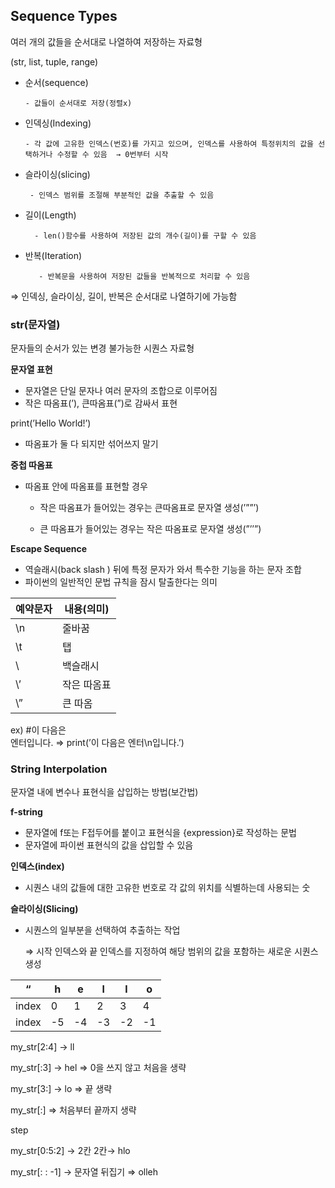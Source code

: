 ## Sequence Types

여러 개의 값들을 순서대로 나열하여 저장하는 자료형

(str, list, tuple, range)

- 순서(sequence)

      - 값들이 순서대로 저장(정렬x)

- 인덱싱(Indexing)

      - 각 값에 고유한 인덱스(번호)를 가지고 있으며, 인덱스를 사용하여 특정위치의 값을 선택하거나 수정할 수 있음  → 0번부터 시작

- 슬라이싱(slicing)

       - 인덱스 범위를 조절해 부분적인 값을 추출할 수 있음

- 길이(Length)

        - len()함수를 사용하여 저장된 값의 개수(길이)를 구할 수 있음

- 반복(Iteration)

         - 반복문을 사용하여 저장된 값들을 반복적으로 처리할 수 있음

⇒ 인덱싱, 슬라이싱, 길이, 반복은 순서대로 나열하기에 가능함

### str(문자열)

문자들의 순서가 있는 변경 불가능한 시퀀스 자료형

**문자열 표현**

- 문자열은 단일 문자나 여러 문자의 조합으로 이루어짐
- 작은 따옴표(’), 큰따옴표(”)로 감싸서 표현

 print(’Hello World!’)

- 따옴표가 둘 다 되지만 섞어쓰지 말기

**중첩 따옴표**

- 따옴표 안에 따옴표를 표현할 경우

    - 작은 따옴표가 들어있는 경우는 큰따옴표로 문자열 생성(’””’)

    - 큰 따옴표가 들어있는 경우는 작은 따옴표로 문자열 생성(”’’”)

**Escape Sequence**

- 역슬래시(back slash \) 뒤에 특정 문자가 와서 특수한 기능을 하는 문자 조합
- 파이썬의 일반적인 문법 규칙을 잠시 탈출한다는 의미

| 예약문자 | 내용(의미) |
| --- | --- |
| \n | 줄바꿈 |
| \t | 탭 |
| \\ | 백슬래시 |
| \’ | 작은 따옴표 |
| \” | 큰 따옴 |

ex) #이 다음은      
      엔터입니다.                                                      ⇒ print(’이 다음은 엔터\n입니다.’)

### String Interpolation

문자열 내에 변수나 표현식을 삽입하는 방법(보간법)

**f-string**

- 문자열에 f또는 F접두어를 붙이고 표현식을 {expression}로 작성하는 문법
- 문자열에 파이썬 표현식의 값을 삽입할 수 있음

**인덱스(index)**

- 시퀀스 내의 값들에 대한 고유한 번호로 각 값의 위치를 식별하는데 사용되는 숫

**슬라이싱(Slicing)**

- 시퀀스의 일부분을 선택하여 추출하는 작업

   ⇒ 시작 인덱스와 끝 인덱스를 지정하여 해당 범위의 값을 포함하는 새로운 시퀀스 생성

| “ | h | e | l | l | o |
| --- | --- | --- | --- | --- | --- |
| index | 0 | 1 | 2 | 3 | 4 |
| index | -5 | -4 | -3 | -2 | -1 |

my_str[2:4] → ll

my_str[:3] → hel ⇒ 0을 쓰지 않고 처음을 생략

my_str[3:] → lo ⇒ 끝 생략

my_str[:] ⇒ 처음부터 끝까지 생략

step

my_str[0:5:2] → 2칸 2칸→ hlo

my_str[: : -1] → 문자열 뒤집기 ⇒  olleh

